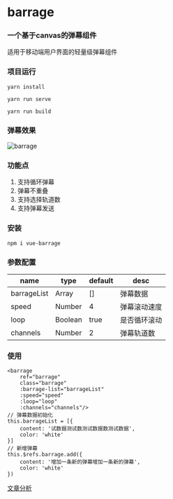 # barrage
### 一个基于canvas的弹幕组件
适用于移动端用户界面的轻量级弹幕组件

### 项目运行
```
yarn install

yarn run serve

yarn run build
```

### 弹幕效果

![barrage](https://user-gold-cdn.xitu.io/2019/7/20/16c0f1a946a59f3e?w=480&h=188&f=gif&s=4517801)

### 功能点

1. 支持循环弹幕
2. 弹幕不重叠
3. 支持选择轨道数
4. 支持弹幕发送

### 安装

`npm i vue-barrage`

### 参数配置

| name | type | default | desc  |
| ------ | ------ | ------ | ------ |
| barrageList | Array | [] | 弹幕数据 |
| speed | Number | 4 | 弹幕滚动速度 |
| loop | Boolean | true | 是否循环滚动 |
| channels | Number | 2 | 弹幕轨道数 |

### 使用

```
<barrage
    ref="barrage"
    class="barrage"
    :barrage-list="barrageList"
    :speed="speed"
    :loop="loop"
    :channels="channels"/>
// 弹幕数据初始化  
this.barrageList = [{
    content: '试数据测试数测试数据数测试数据',
    color: 'white'
}]
// 新增弹幕
this.$refs.barrage.add({
    content: '增加一条新的弹幕增加一条新的弹幕',
    color: 'white'
})
```

[文章分析](https://juejin.im/post/5d32ef685188251b4b32b348)


